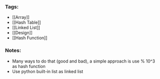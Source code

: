 ### Tags:
- [[Array]]
- [[Hash Table]]
- [[Linked List]]
- [[Design]]
- [[Hash Function]]
### Notes:
- Many ways to do that (good and bad), a simple approach is use % 10^3 as hash function
- Use python built-in list as linked list

